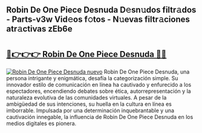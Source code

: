 ## Robin De One Piece Desnuda D𝚎sn𝚞dos filtr𝚊dos - Parts-v3w Vid𝚎os f𝚘tos - N𝚞evas filtr𝚊ciones atr𝚊ctivas zEb6e

# <h2><a href="http://mbbfm09.tromn.icu/?c=Robin+De+One+Piece+Desnuda">🔗👉👉👉 Robin De One Piece Desnuda 🔗🔗</a></h2>

[![Robin De One Piece Desnuda nuevo](https://i.imgur.com/pEAQMta.gif)](http://mbbfm09.tromn.icu/?c=Robin+De+One+Piece+Desnuda)
Robin De One Piece Desnuda, una persona intrigante y enigmática, desafía la categorización simple. Su innovador estilo de comunicación en línea ha cautivado y enfurecido a los espectadores, encendiendo debates sobre ética, autorrepresentación y la naturaleza evolutiva de las comunidades virtuales. A pesar de la ambigüedad de sus intenciones, su huella en la cultura en línea es imborrable. Impulsada por una determinación inquebrantable y una cautivación innegable, la influencia de Robin De One Piece Desnuda en los medios digitales es pionera.

